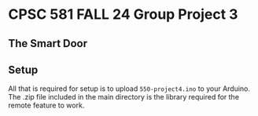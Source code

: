 # CPSC 581 FALL 24 Group Project 3
## The Smart Door

## Setup

All that is required for setup is to upload `550-project4.ino` to your Arduino. The .zip file included in the main directory is the library required for the remote feature to work.
